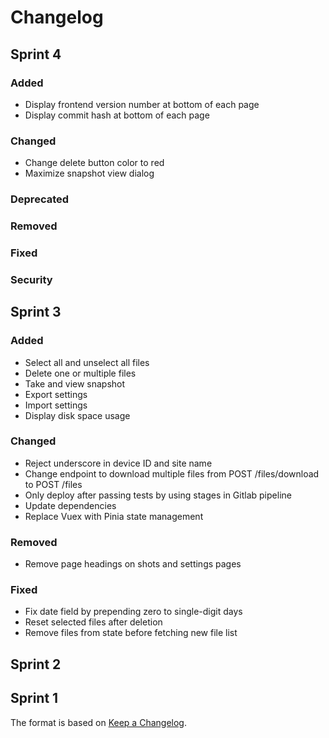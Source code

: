 # Changelog

## Sprint 4

### Added

- Display frontend version number at bottom of each page
- Display commit hash at bottom of each page

### Changed

- Change delete button color to red
- Maximize snapshot view dialog

### Deprecated

### Removed

### Fixed

### Security

## Sprint 3

### Added

- Select all and unselect all files
- Delete one or multiple files
- Take and view snapshot
- Export settings
- Import settings
- Display disk space usage

### Changed

- Reject underscore in device ID and site name
- Change endpoint to download multiple files from POST /files/download to POST /files
- Only deploy after passing tests by using stages in Gitlab pipeline
- Update dependencies
- Replace Vuex with Pinia state management

### Removed

- Remove page headings on shots and settings pages

### Fixed

- Fix date field by prepending zero to single-digit days
- Reset selected files after deletion
- Remove files from state before fetching new file list

## Sprint 2

## Sprint 1

The format is based on [Keep a Changelog](https://keepachangelog.com/).

